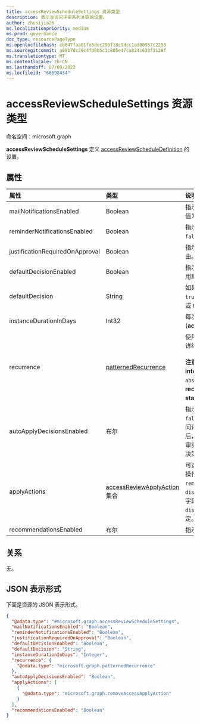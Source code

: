 ```yaml
---
title: accessReviewScheduleSettings 资源类型
description: 表示与访问评审系列关联的设置。
author: zhusijia26
ms.localizationpriority: medium
ms.prod: governance
doc_type: resourcePageType
ms.openlocfilehash: eb647faa01fe5dcc296f18c9dcc1ad00957c2253
ms.sourcegitcommit: a08b7dc29c4fd9b5c1c805e47ca824c633f3128f
ms.translationtype: MT
ms.contentlocale: zh-CN
ms.lasthandoff: 07/09/2022
ms.locfileid: "66698434"
---
```

# <a name="accessreviewschedulesettings-resource-type"></a>accessReviewScheduleSettings 资源类型

命名空间：microsoft.graph

**accessReviewScheduleSettings** 定义 [accessReviewScheduleDefinition](accessreviewscheduledefinition.md) 的设置。 

## <a name="properties"></a>属性
|属性|类型|说明|
|:---|:---|:---|
| mailNotificationsEnabled|Boolean | 指示是启用还是禁用电子邮件。 默认值为 `false`。               |
| reminderNotificationsEnabled|Boolean  | 指示是否启用或禁用提醒。 默认值为 `false`。  |
| justificationRequiredOnApproval|Boolean | 指示是否需要审阅者提供其决定的理由。 默认值为 `false`。 |
| defaultDecisionEnabled|Boolean | 指示在审阅者不响应时是否启用或禁用默认决策。 默认值为 `false`。 |
| defaultDecision|String | 如果 **defaultDecisionEnabled** 为 `true`. 可以是其中之 `Approve`一， `Deny`或 `Recommendation`。 |
| instanceDurationInDays|Int32 | 每次定期审阅的持续时间 (**accessReviewInstance**) 天数。 |
| recurrence|[patternedRecurrence](../resources/patternedrecurrence.md) | 使用标准 Outlook 定期对象的定期的详细设置。  <br/><br/>**注意：** 仅支持 **dayOfMonth**、 **interval** 和 **type** (`weekly`， `absoluteMonthly`) 属性。 在 **recurrenceRange** 上使用属性 **startDate** 来确定审阅开始的日期。 |
| autoApplyDecisionsEnabled|布尔 | 指示是否自动应用决策。 设置为 `false`后，管理员必须在审阅者完成访问评审后手动应用决策。 设置为 `true`后，无论审阅者是否已响应，访问评审实例持续时间结束后都会自动应用决策。 默认值为 `false`。 |
| applyActions|[accessReviewApplyAction](../resources/accessreviewapplyaction.md) 集合 | 可选字段。 介绍审阅完成后要执行的操作。 目前支持两种类型： `removeAccessApplyAction` (默认) 和 `disableAndDeleteUserApplyAction`。 字段只需在以下情况下 `disableAndDeleteUserApplyAction`指定。 |
| recommendationsEnabled|布尔 | 指示是启用还是禁用决策建议。 |

## <a name="relationships"></a>关系
无。

## <a name="json-representation"></a>JSON 表示形式
下面是资源的 JSON 表示形式。
<!-- {
  "blockType": "resource",
  "@odata.type": "microsoft.graph.accessReviewScheduleSettings"
}
-->
``` json
{
  "@odata.type": "#microsoft.graph.accessReviewScheduleSettings",
  "mailNotificationsEnabled": "Boolean",
  "reminderNotificationsEnabled": "Boolean",
  "justificationRequiredOnApproval": "Boolean",
  "defaultDecisionEnabled": "Boolean",
  "defaultDecision": "String",
  "instanceDurationInDays": "Integer",
  "recurrence": {
    "@odata.type": "microsoft.graph.patternedRecurrence"
  },
  "autoApplyDecisionsEnabled": "Boolean",
  "applyActions": [
    {
      "@odata.type": "microsoft.graph.removeAccessApplyAction"
    }
  ],
  "recommendationsEnabled": "Boolean"
}
```
